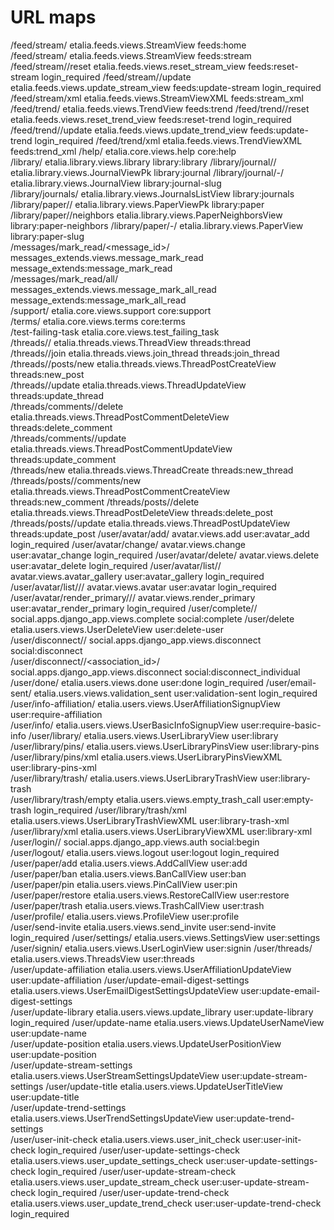 URL maps
========

/feed/stream/	etalia.feeds.views.StreamView	feeds:home	
/feed/stream/	etalia.feeds.views.StreamView	feeds:stream	
/feed/stream/<name>/reset	etalia.feeds.views.reset_stream_view	feeds:reset-stream	login_required
/feed/stream/<name>/update	etalia.feeds.views.update_stream_view	feeds:update-stream	login_required
/feed/stream/xml	etalia.feeds.views.StreamViewXML	feeds:stream_xml	
/feed/trend/	etalia.feeds.views.TrendView	feeds:trend	
/feed/trend/<name>/reset	etalia.feeds.views.reset_trend_view	feeds:reset-trend	login_required
/feed/trend/<name>/update	etalia.feeds.views.update_trend_view	feeds:update-trend	login_required
/feed/trend/xml	etalia.feeds.views.TrendViewXML	feeds:trend_xml	
/help/	etalia.core.views.help	core:help	
/library/	etalia.library.views.library	library:library	
/library/journal/<pk>/	etalia.library.views.JournalViewPk	library:journal	
/library/journal/<slug>-<pk>/	etalia.library.views.JournalView	library:journal-slug	
/library/journals/	etalia.library.views.JournalsListView	library:journals	
/library/paper/<pk>/	etalia.library.views.PaperViewPk	library:paper	
/library/paper/<pk>/neighbors	etalia.library.views.PaperNeighborsView	library:paper-neighbors	
/library/paper/<slug>-<pk>/	etalia.library.views.PaperView	library:paper-slug	
/messages/mark_read/<message_id>/	messages_extends.views.message_mark_read	message_extends:message_mark_read	
/messages/mark_read/all/	messages_extends.views.message_mark_all_read	message_extends:message_mark_all_read	
/support/	etalia.core.views.support	core:support	
/terms/	etalia.core.views.terms	core:terms	
/test-failing-task	etalia.core.views.test_failing_task		
/threads/<pk>/	etalia.threads.views.ThreadView	threads:thread	
/threads/<pk>/join	etalia.threads.views.join_thread	threads:join_thread	
/threads/<pk>/posts/new	etalia.threads.views.ThreadPostCreateView	threads:new_post	
/threads/<pk>/update	etalia.threads.views.ThreadUpdateView	threads:update_thread	
/threads/comments/<pk>/delete	etalia.threads.views.ThreadPostCommentDeleteView	threads:delete_comment	
/threads/comments/<pk>/update	etalia.threads.views.ThreadPostCommentUpdateView	threads:update_comment	
/threads/new	etalia.threads.views.ThreadCreate	threads:new_thread	
/threads/posts/<pk>/comments/new	etalia.threads.views.ThreadPostCommentCreateView	threads:new_comment	
/threads/posts/<pk>/delete	etalia.threads.views.ThreadPostDeleteView	threads:delete_post	
/threads/posts/<pk>/update	etalia.threads.views.ThreadPostUpdateView	threads:update_post	
/user/avatar/add/	avatar.views.add	user:avatar_add	login_required
/user/avatar/change/	avatar.views.change	user:avatar_change	login_required
/user/avatar/delete/	avatar.views.delete	user:avatar_delete	login_required
/user/avatar/list/<username>/	avatar.views.avatar_gallery	user:avatar_gallery	login_required
/user/avatar/list/<username>/<id>/	avatar.views.avatar	user:avatar	login_required
/user/avatar/render_primary/<user>/<size>/	avatar.views.render_primary	user:avatar_render_primary	login_required
/user/complete/<backend>/	social.apps.django_app.views.complete	social:complete	
/user/delete	etalia.users.views.UserDeleteView	user:delete-user	
/user/disconnect/<backend>/	social.apps.django_app.views.disconnect	social:disconnect	
/user/disconnect/<backend>/<association_id>/	social.apps.django_app.views.disconnect	social:disconnect_individual	
/user/done/	etalia.users.views.done	user:done	login_required
/user/email-sent/	etalia.users.views.validation_sent	user:validation-sent	login_required
/user/info-affiliation/	etalia.users.views.UserAffiliationSignupView	user:require-affiliation	
/user/info/	etalia.users.views.UserBasicInfoSignupView	user:require-basic-info	
/user/library/	etalia.users.views.UserLibraryView	user:library	
/user/library/pins/	etalia.users.views.UserLibraryPinsView	user:library-pins	
/user/library/pins/xml	etalia.users.views.UserLibraryPinsViewXML	user:library-pins-xml	
/user/library/trash/	etalia.users.views.UserLibraryTrashView	user:library-trash	
/user/library/trash/empty	etalia.users.views.empty_trash_call	user:empty-trash	login_required
/user/library/trash/xml	etalia.users.views.UserLibraryTrashViewXML	user:library-trash-xml	
/user/library/xml	etalia.users.views.UserLibraryViewXML	user:library-xml	
/user/login/<backend>/	social.apps.django_app.views.auth	social:begin	
/user/logout/	etalia.users.views.logout	user:logout	login_required
/user/paper/add	etalia.users.views.AddCallView	user:add	
/user/paper/ban	etalia.users.views.BanCallView	user:ban	
/user/paper/pin	etalia.users.views.PinCallView	user:pin	
/user/paper/restore	etalia.users.views.RestoreCallView	user:restore	
/user/paper/trash	etalia.users.views.TrashCallView	user:trash	
/user/profile/	etalia.users.views.ProfileView	user:profile	
/user/send-invite	etalia.users.views.send_invite	user:send-invite	login_required
/user/settings/	etalia.users.views.SettingsView	user:settings	
/user/signin/	etalia.users.views.UserLoginView	user:signin	
/user/threads/	etalia.users.views.ThreadsView	user:threads	
/user/update-affiliation	etalia.users.views.UserAffiliationUpdateView	user:update-affiliation	
/user/update-email-digest-settings	etalia.users.views.UserEmailDigestSettingsUpdateView	user:update-email-digest-settings	
/user/update-library	etalia.users.views.update_library	user:update-library	login_required
/user/update-name	etalia.users.views.UpdateUserNameView	user:update-name	
/user/update-position	etalia.users.views.UpdateUserPositionView	user:update-position	
/user/update-stream-settings	etalia.users.views.UserStreamSettingsUpdateView	user:update-stream-settings	
/user/update-title	etalia.users.views.UpdateUserTitleView	user:update-title	
/user/update-trend-settings	etalia.users.views.UserTrendSettingsUpdateView	user:update-trend-settings	
/user/user-init-check	etalia.users.views.user_init_check	user:user-init-check	login_required
/user/user-update-settings-check	etalia.users.views.user_update_settings_check	user:user-update-settings-check	login_required
/user/user-update-stream-check	etalia.users.views.user_update_stream_check	user:user-update-stream-check	login_required
/user/user-update-trend-check	etalia.users.views.user_update_trend_check	user:user-update-trend-check	login_required

